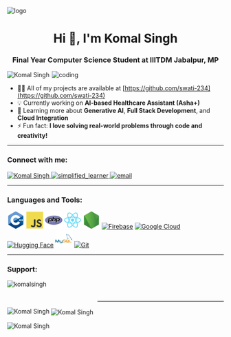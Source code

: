 ![logo](https://github.com/swati-234/swati-234/blob/main/github-banner.png)
<h1 align="center">Hi 👋, I'm Komal Singh</h1>
<h3 align="center">Final Year Computer Science Student at IIITDM Jabalpur, MP</h3>

<!-- Coding GIF -->
<img align="right" alt="coding" width="400" src="https://user-images.githubusercontent.com/55389276/140866485-8fb1c876-9a8f-4d6a-98dc-08c4981eaf70.gif">

<!-- Profile views counter -->
<p align="left"> <img src="https://komarev.com/ghpvc/?username=swati-234&label=Profile%20views&color=0e75b6&style=flat" alt="Komal Singh" /> </p>

- 👩‍💻 All of my projects are available at [https://github.com/swati-234](https://github.com/swati-234)
- 💡 Currently working on **AI-based Healthcare Assistant (Asha+)**
- 🎯 Learning more about **Generative AI**, **Full Stack Development**, and **Cloud Integration**
- ⚡ Fun fact: **I love solving real-world problems through code and creativity!**

---

<h3 align="left">Connect with me:</h3>
<p align="left">
<a href="https://www.linkedin.com/in/singh--komal/" target="blank">
  <img align="center" src="https://raw.githubusercontent.com/rahuldkjain/github-profile-readme-generator/master/src/images/icons/Social/linked-in-alt.svg" alt="Komal Singh" height="30" width="40" />
</a>
<a href="https://www.instagram.com/simplified_learner/" target="blank">
  <img align="center" src="https://raw.githubusercontent.com/rahuldkjain/github-profile-readme-generator/master/src/images/icons/Social/instagram.svg" alt="simplified_learner" height="30" width="40" />
</a>
<a href="mailto:22bcs140@iiitdmj.ac.in" target="blank">
  <img align="center" src="https://cdn-icons-png.flaticon.com/512/732/732200.png" alt="email" height="30" width="40" />
</a>
</p>

---

<h3 align="left">Languages and Tools:</h3>
<p align="left">
<a href="https://www.w3schools.com/cpp/" target="_blank" rel="noreferrer"><img src="https://raw.githubusercontent.com/devicons/devicon/master/icons/cplusplus/cplusplus-original.svg" alt="C++" width="40" height="40"/></a>
<a href="https://developer.mozilla.org/en-US/docs/Web/JavaScript" target="_blank" rel="noreferrer"><img src="https://raw.githubusercontent.com/devicons/devicon/master/icons/javascript/javascript-original.svg" alt="JavaScript" width="40" height="40"/></a>
<a href="https://www.php.net/" target="_blank" rel="noreferrer"><img src="https://raw.githubusercontent.com/devicons/devicon/master/icons/php/php-original.svg" alt="PHP" width="40" height="40"/></a>
<a href="https://reactjs.org/" target="_blank" rel="noreferrer"><img src="https://raw.githubusercontent.com/devicons/devicon/master/icons/react/react-original.svg" alt="React" width="40" height="40"/></a>
<a href="https://nodejs.org/" target="_blank" rel="noreferrer"><img src="https://raw.githubusercontent.com/devicons/devicon/master/icons/nodejs/nodejs-original.svg" alt="Node.js" width="40" height="40"/></a>
<a href="https://firebase.google.com/" target="_blank" rel="noreferrer"><img src="https://www.vectorlogo.zone/logos/firebase/firebase-icon.svg" alt="Firebase" width="40" height="40"/></a>
<a href="https://cloud.google.com/" target="_blank" rel="noreferrer"><img src="https://www.vectorlogo.zone/logos/google_cloud/google_cloud-icon.svg" alt="Google Cloud" width="40" height="40"/></a>
<a href="https://huggingface.co/" target="_blank" rel="noreferrer"><img src="https://avatars.githubusercontent.com/u/25720743?s=200&v=4" alt="Hugging Face" width="40" height="40"/></a>
<a href="https://www.mysql.com/" target="_blank" rel="noreferrer"><img src="https://raw.githubusercontent.com/devicons/devicon/master/icons/mysql/mysql-original-wordmark.svg" alt="MySQL" width="40" height="40"/></a>
<a href="https://git-scm.com/" target="_blank" rel="noreferrer"><img src="https://www.vectorlogo.zone/logos/git-scm/git-scm-icon.svg" alt="Git" width="40" height="40"/></a>
</p>

---

<h3 align="left">Support:</h3>
<p><a href="https://www.buymeacoffee.com/komalsingh"> 
<img align="left" src="https://cdn.buymeacoffee.com/buttons/v2/default-yellow.png" height="50" width="210" alt="komalsingh" /></a></p><br><br>

---

<p><img align="left" src="https://github-readme-stats.vercel.app/api/top-langs?username=swati-234&show_icons=true&locale=en&layout=compact&theme=radical" alt="Komal Singh" /></p>

<p>&nbsp;<img align="center" src="https://github-readme-stats.vercel.app/api?username=swati-234&show_icons=true&locale=en&theme=radical" alt="Komal Singh" /></p>

<p><img align="center" src="https://github-readme-streak-stats.herokuapp.com/?user=swati-234&theme=radical" alt="Komal Singh" /></p>
